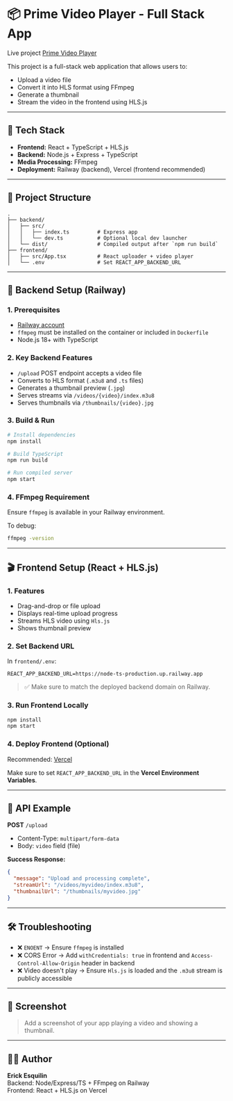 # 📦 Prime Video Player - Full Stack App

Live project [Prime Video Player ](https://frontend-mu-two-39.vercel.app/)

This project is a full-stack web application that allows users to:

- Upload a video file
- Convert it into HLS format using FFmpeg
- Generate a thumbnail
- Stream the video in the frontend using HLS.js

---

## 🧱 Tech Stack

- **Frontend:** React + TypeScript + HLS.js
- **Backend:** Node.js + Express + TypeScript
- **Media Processing:** FFmpeg
- **Deployment:** Railway (backend), Vercel (frontend recommended)

---

## 📁 Project Structure

```
.
├── backend/
│   ├── src/
│   │   ├── index.ts         # Express app
│   │   └── dev.ts           # Optional local dev launcher
│   └── dist/                # Compiled output after `npm run build`
├── frontend/
│   ├── src/App.tsx          # React uploader + video player
│   └── .env                 # Set REACT_APP_BACKEND_URL
```

---

## 🚀 Backend Setup (Railway)

### 1. Prerequisites

- [Railway account](https://railway.app/)
- `ffmpeg` must be installed on the container or included in `Dockerfile`
- Node.js 18+ with TypeScript

### 2. Key Backend Features

- `/upload` POST endpoint accepts a video file
- Converts to HLS format (`.m3u8` and `.ts` files)
- Generates a thumbnail preview (`.jpg`)
- Serves streams via `/videos/{video}/index.m3u8`
- Serves thumbnails via `/thumbnails/{video}.jpg`

### 3. Build & Run

```bash
# Install dependencies
npm install

# Build TypeScript
npm run build

# Run compiled server
npm start
```

### 4. FFmpeg Requirement

Ensure `ffmpeg` is available in your Railway environment.

To debug:

```bash
ffmpeg -version
```

---

## 🎬 Frontend Setup (React + HLS.js)

### 1. Features

- Drag-and-drop or file upload
- Displays real-time upload progress
- Streams HLS video using `Hls.js`
- Shows thumbnail preview

### 2. Set Backend URL

In `frontend/.env`:

```env
REACT_APP_BACKEND_URL=https://node-ts-production.up.railway.app
```

> ✅ Make sure to match the deployed backend domain on Railway.

### 3. Run Frontend Locally

```bash
npm install
npm start
```

### 4. Deploy Frontend (Optional)

Recommended: [Vercel](https://vercel.com/)

Make sure to set `REACT_APP_BACKEND_URL` in the **Vercel Environment Variables**.

---

## 📡 API Example

**POST** `/upload`

- Content-Type: `multipart/form-data`
- Body: `video` field (file)

**Success Response:**

```json
{
  "message": "Upload and processing complete",
  "streamUrl": "/videos/myvideo/index.m3u8",
  "thumbnailUrl": "/thumbnails/myvideo.jpg"
}
```

---

## 🛠 Troubleshooting

- ❌ `ENOENT` → Ensure `ffmpeg` is installed
- ❌ CORS Error → Add `withCredentials: true` in frontend and `Access-Control-Allow-Origin` header in backend
- ❌ Video doesn't play → Ensure `Hls.js` is loaded and the `.m3u8` stream is publicly accessible

---

## 📸 Screenshot

> Add a screenshot of your app playing a video and showing a thumbnail.

---

## 👨‍💻 Author

**Erick Esquilin**  
Backend: Node/Express/TS + FFmpeg on Railway  
Frontend: React + HLS.js on Vercel
